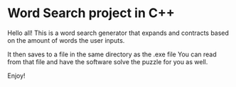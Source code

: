 # Word Search project in C++

Hello all! This is a word search generator that expands and contracts based on the amount of words the user inputs.

It then saves to a file in the same directory as the .exe file
You can read from that file and have the software solve the puzzle for you as well.

Enjoy!
